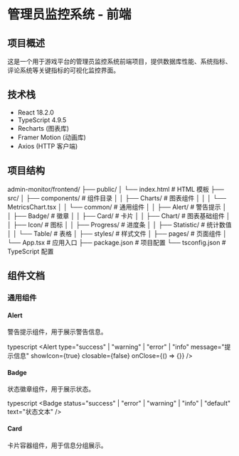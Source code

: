 # 管理员监控系统 - 前端

## 项目概述
这是一个用于游戏平台的管理员监控系统前端项目，提供数据库性能、系统指标、评论系统等关键指标的可视化监控界面。

## 技术栈
- React 18.2.0
- TypeScript 4.9.5
- Recharts (图表库)
- Framer Motion (动画库)
- Axios (HTTP 客户端)

## 项目结构 

admin-monitor/frontend/
├── public/
│ └── index.html # HTML 模板
├── src/
│ ├── components/ # 组件目录
│ │ ├── Charts/ # 图表组件
│ │ │ └── MetricsChart.tsx
│ │ └── common/ # 通用组件
│ │ ├── Alert/ # 警告提示
│ │ ├── Badge/ # 徽章
│ │ ├── Card/ # 卡片
│ │ ├── Chart/ # 图表基础组件
│ │ ├── Icon/ # 图标
│ │ ├── Progress/ # 进度条
│ │ ├── Statistic/ # 统计数值
│ │ └── Table/ # 表格
│ ├── styles/ # 样式文件
│ ├── pages/ # 页面组件
│ └── App.tsx # 应用入口
├── package.json # 项目配置
└── tsconfig.json # TypeScript 配置


## 组件文档

### 通用组件

#### Alert
警告提示组件，用于展示警告信息。

typescript
<Alert
type="success" | "warning" | "error" | "info"
message="提示信息"
showIcon={true}
closable={false}
onClose={() => {}}
/>



#### Badge
状态徽章组件，用于展示状态。


typescript
<Badge
status="success" | "error" | "warning" | "info" | "default"
text="状态文本"
/>



#### Card
卡片容器组件，用于信息分组展示。